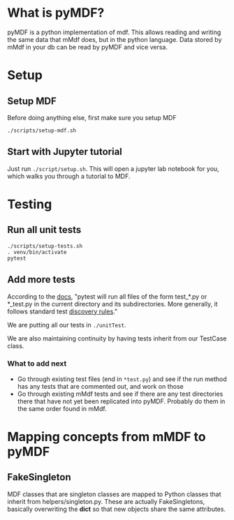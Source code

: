 # What is pyMDF?
pyMDF is a python implementation of mdf. This allows reading and writing the same data that mMdf does, but in the python language. Data stored by mMdf in your db can be read by pyMDF and vice versa.

# Setup 
## Setup MDF
Before doing anything else, first make sure you setup MDF
```
./scripts/setup-mdf.sh
```

## Start with Jupyter tutorial
Just run `./script/setup.sh`. This will open a jupyter lab notebook for you, which walks you through a tutorial to MDF.

# Testing
## Run all unit tests
```
./scripts/setup-tests.sh
. venv/bin/activate
pytest
```

## Add more tests
According to the [docs](https://docs.pytest.org/en/latest/getting-started.html#run-multiple-tests), "pytest will run all files of the form test_*.py or *_test.py in the current directory and its subdirectories. More generally, it follows standard test [discovery rules](https://docs.pytest.org/en/latest/goodpractices.html#test-discovery)."

We are putting all our tests in `./unitTest`.

We are also maintaining continuity by having tests inherit from our TestCase class.

### What to add next
* Go through existing test files (end in `*test.py`) and see if the run method has any tests that are commented out, and work on those
* Go through existing mMdf tests and see if there are any test directories there that have not yet been replicated into pyMDF. Probably do them in the same order found in mMdf.

# Mapping concepts from mMDF to pyMDF

## FakeSingleton
MDF classes that are singleton classes are mapped to Python classes that inherit from helpers/singleton.py. These are actually FakeSingletons, basically overwriting the __dict__ so that new objects share the same attributes.
